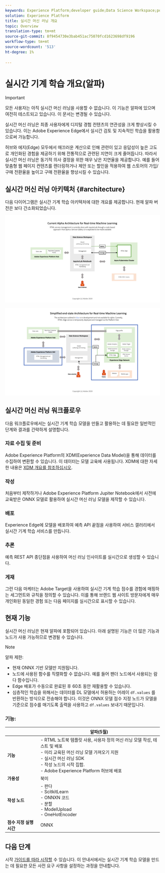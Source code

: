 ```yaml
---
keywords: Experience Platform;developer guide;Data Science Workspace;popular topics;Real time machine learning;
solution: Experience Platform
title: 실시간 머신 러닝 개요
topic: Overview
translation-type: tm+mt
source-git-commit: 8f9454730e3bab451ac75070fcd1623698df9196
workflow-type: tm+mt
source-wordcount: '513'
ht-degree: 1%

---
```



# 실시간 기계 학습 개요(알파)

>[!IMPORTANT]
>모든 사용자는 아직 실시간 머신 러닝을 사용할 수 없습니다. 이 기능은 알파에 있으며 여전히 테스트되고 있습니다. 이 문서는 변경될 수 있습니다.

실시간 머신 러닝은 최종 사용자에게 디지털 경험 컨텐츠의 연관성을 크게 향상시킬 수 있습니다. 이는 Adobe Experience Edge에서 실시간 검토 및 지속적인 학습을 활용함으로써 가능합니다.

허브와 에지(Edge) 모두에서 매끄러운 계산으로 인해 관련이 있고 응답성이 높은 고도로 개인화된 경험을 제공하기 위해 전통적으로 관련된 지연이 크게 줄어듭니다. 따라서 실시간 머신 러닝은 동기적 의사 결정을 위한 매우 낮은 지연율을 제공합니다. 예를 들어 맞춤형 웹 페이지 컨텐츠를 렌더링하거나 제안 또는 할인을 적용하여 웹 스토어의 가입/구매 전환율을 높이고 구매 전환율을 향상시킬 수 있습니다.

## 실시간 머신 러닝 아키텍처 {#architecture}

다음 다이어그램은 실시간 기계 학습 아키텍처에 대한 개요를 제공합니다. 현재 알파 버전은 보다 간소화되었습니다.

![알파 아치](../images/rtml/alpha-arch.png)

![간소화된 개요](../images/rtml/end-to-end-arch.png)

## 실시간 머신 러닝 워크플로우

다음 워크플로우에서는 실시간 기계 학습 모델을 만들고 활용하는 데 필요한 일반적인 단계와 결과를 간략하게 설명합니다.

### 자료 수집 및 준비

Adobe Experience Platform의 XDM(Experience Data Model)을 통해 데이터를 수집하여 변환할 수 있습니다. 이 데이터는 모델 교육에 사용됩니다. XDM에 대한 자세한 내용은 [XDM 개요를 참조하십시오](../../xdm/home.md).

### 작성

처음부터 제작하거나 Adobe Experience Platform Jupiter Notebook에서 사전에 교육받은 ONNX 모델로 활용하여 실시간 머신 러닝 모델을 제작할 수 있습니다.

### 배포

Experience Edge에 모델을 배포하여 예측 API 끝점을 사용하여 서비스 갤러리에서 실시간 기계 학습 서비스를 만듭니다.

### 추론

예측 REST API 종단점을 사용하여 머신 러닝 인사이트를 실시간으로 생성할 수 있습니다.

### 게재

그런 다음 마케터는 Adobe Target을 사용하여 실시간 기계 학습 점수를 경험에 매핑하는 세그먼트와 규칙을 정의할 수 있습니다. 이를 통해 브랜드 웹 사이트 방문자에게 매우 개인화된 동일한 경험 또는 다음 페이지를 실시간으로 표시할 수 있습니다.

## 현재 기능

실시간 머신 러닝은 현재 알파에 포함되어 있습니다. 아래 설명된 기능은 더 많은 기능과 노드가 사용 가능하므로 변경될 수 있습니다.

>[!NOTE]
> 알파 제한:
> - 현재 ONNX 기반 모델만 지원됩니다.
> - 노드에 사용된 함수를 직렬화할 수 없습니다. 예를 들어 팬더 노드에서 사용되는 람다 함수입니다.
> - Edge 배포가 수동으로 완료된 후 60초 동안 재활용할 수 있습니다.
> - 심층적인 학습을 위해서는 데이터를 DL 모델에서 허용하는 어레이 `df.values` 를 반환하는 방식으로 전송해야 합니다. 이것은 ONNX 모델 점수 지정 노드가 모델을 기준으로 점수를 매기도록 출력을 사용하고 `df.values` 보내기 때문입니다.



### 기능:

|  | 알파(5월) |
| --- | --- |
| **기능** | - RTML 노트북 템플릿 사용, 사용자 정의 머신 러닝 모델 작성, 테스트 및 배포 <br> - 미리 교육된 머신 러닝 모델 가져오기 지원 <br> - 실시간 머신 러닝 SDK <br> - 작성 노드의 시작 집합. <br> - Adobe Experience Platform 허브에 배포 |
| **가용성** | 북미 |
| **작성 노드** | - 판다 <br> - ScitkitLearn <br> - ONNXN 코드 <br> - 분할 <br> - ModelUpload <br> - OneHotEncoder |
| **점수 지정 실행 시간** | ONNX |

## 다음 단계

시작 [가이드를 따라 시작할](./getting-started.md) 수 있습니다. 이 안내서에서는 실시간 기계 학습 모델을 만드는 데 필요한 모든 사전 요구 사항을 설정하는 과정을 안내합니다.

